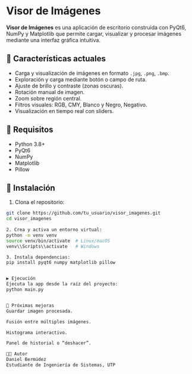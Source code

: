 # Visor de Imágenes

**Visor de Imágenes** es una aplicación de escritorio construida con PyQt6, NumPy y Matplotlib que permite cargar, visualizar y procesar imágenes mediante una interfaz gráfica intuitiva.  

## 🧰 Características actuales

- Carga y visualización de imágenes en formato `.jpg`, `.png`, `.bmp`.
- Exploración y carga mediante botón o campo de ruta.
- Ajuste de brillo y contraste (zonas oscuras).
- Rotación manual de imagen.
- Zoom sobre región central.
- Filtros visuales: RGB, CMY, Blanco y Negro, Negativo.
- Visualización en tiempo real con sliders.

## 🚀 Requisitos

- Python 3.8+
- PyQt6
- NumPy
- Matplotlib
- Pillow

## 🔧 Instalación

1. Clona el repositorio:
```bash
git clone https://github.com/tu_usuario/visor_imagenes.git
cd visor_imagenes
 
2. Crea y activa un entorno virtual:
python -m venv venv
source venv/bin/activate  # Linux/macOS
venv\\Scripts\\activate   # Windows

3. Instala dependencias:
pip install pyqt6 numpy matplotlib pillow


▶️ Ejecución
Ejecuta la app desde la raíz del proyecto:
python main.py


📌 Próximas mejoras
Guardar imagen procesada.

Fusión entre múltiples imágenes.

Histograma interactivo.

Panel de historial o “deshacer”.

👨‍💻 Autor
Daniel Bermúdez
Estudiante de Ingeniería de Sistemas, UTP
